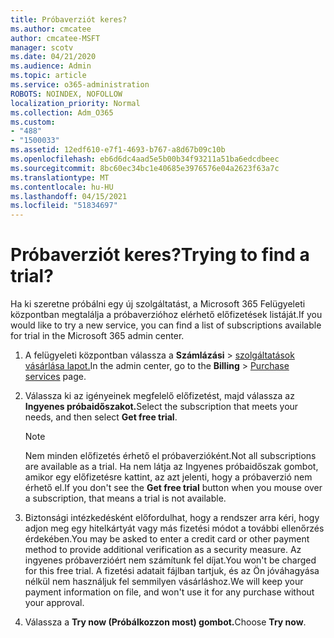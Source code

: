 ```yaml
---
title: Próbaverziót keres?
ms.author: cmcatee
author: cmcatee-MSFT
manager: scotv
ms.date: 04/21/2020
ms.audience: Admin
ms.topic: article
ms.service: o365-administration
ROBOTS: NOINDEX, NOFOLLOW
localization_priority: Normal
ms.collection: Adm_O365
ms.custom:
- "488"
- "1500033"
ms.assetid: 12edf610-e7f1-4693-b767-a8d67b09c10b
ms.openlocfilehash: eb6d6dc4aad5e5b00b34f93211a51ba6edcdbeec
ms.sourcegitcommit: 8bc60ec34bc1e40685e3976576e04a2623f63a7c
ms.translationtype: MT
ms.contentlocale: hu-HU
ms.lasthandoff: 04/15/2021
ms.locfileid: "51834697"
---
```

# <a name="trying-to-find-a-trial"></a><span data-ttu-id="10c9e-102">Próbaverziót keres?</span><span class="sxs-lookup"><span data-stu-id="10c9e-102">Trying to find a trial?</span></span>

<span data-ttu-id="10c9e-103">Ha ki szeretne próbálni egy új szolgáltatást, a Microsoft 365 Felügyeleti központban megtalálja a próbaverzióhoz elérhető előfizetések listáját.</span><span class="sxs-lookup"><span data-stu-id="10c9e-103">If you would like to try a new service, you can find a list of subscriptions available for trial in the Microsoft 365 admin center.</span></span>
  
1. <span data-ttu-id="10c9e-104">A felügyeleti központban válassza a **Számlázási** \> [szolgáltatások vásárlása lapot.](https://go.microsoft.com/fwlink/p/?linkid=868433)</span><span class="sxs-lookup"><span data-stu-id="10c9e-104">In the admin center, go to the **Billing** \> [Purchase services](https://go.microsoft.com/fwlink/p/?linkid=868433) page.</span></span>

2. <span data-ttu-id="10c9e-105">Válassza ki az igényeinek megfelelő előfizetést, majd válassza az **Ingyenes próbaidőszakot.**</span><span class="sxs-lookup"><span data-stu-id="10c9e-105">Select the subscription that meets your needs, and then select  **Get free trial**.</span></span>

    > [!NOTE]
    > <span data-ttu-id="10c9e-106">Nem minden előfizetés érhető el próbaverzióként.</span><span class="sxs-lookup"><span data-stu-id="10c9e-106">Not all subscriptions are available as a trial.</span></span> <span data-ttu-id="10c9e-107">Ha nem látja az  Ingyenes próbaidőszak gombot, amikor egy előfizetésre kattint, az azt jelenti, hogy a próbaverzió nem érhető el.</span><span class="sxs-lookup"><span data-stu-id="10c9e-107">If you don't see the **Get free trial** button when you mouse over a subscription, that means a trial is not available.</span></span>
  
3. <span data-ttu-id="10c9e-108">Biztonsági intézkedésként előfordulhat, hogy a rendszer arra kéri, hogy adjon meg egy hitelkártyát vagy más fizetési módot a további ellenőrzés érdekében.</span><span class="sxs-lookup"><span data-stu-id="10c9e-108">You may be asked to enter a credit card or other payment method to provide additional verification as a security measure.</span></span> <span data-ttu-id="10c9e-109">Az ingyenes próbaverzióért nem számítunk fel díjat.</span><span class="sxs-lookup"><span data-stu-id="10c9e-109">You won't be charged for this free trial.</span></span> <span data-ttu-id="10c9e-110">A fizetési adatait fájlban tartjuk, és az Ön jóváhagyása nélkül nem használjuk fel semmilyen vásárláshoz.</span><span class="sxs-lookup"><span data-stu-id="10c9e-110">We will keep your payment information on file, and won't use it for any purchase without your approval.</span></span>

4. <span data-ttu-id="10c9e-111">Válassza a **Try now (Próbálkozzon most) gombot.**</span><span class="sxs-lookup"><span data-stu-id="10c9e-111">Choose **Try now**.</span></span>